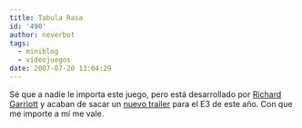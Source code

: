 ```yaml
---
title: Tabula Rasa
id: '490'
author: neverbot
tags:
  - miniblog
  - videojuegos
date: 2007-07-20 13:04:29
---
```


Sé que a nadie le importa este juego, pero está desarrollado por [Richard Garriott](http://en.wikipedia.org/wiki/Richard_garriot) y acaban de sacar un [nuevo trailer](http://files.filefront.com/Tabula_Rasa_E3_2007_Trailer_1/;8017419;/fileinfo.html) para el E3 de este año. Con que me importe a mí me vale.